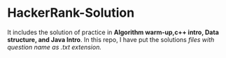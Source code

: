 # HackerRank-Solution
 It includes the solution of practice in <b>Algorithm warm-up,c++ intro, Data structure, and Java Intro</b>.
 In this repo, I have put the solutions <i>files with question name as .txt extension.</i>
